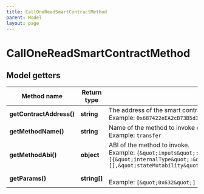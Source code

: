 ```yaml
---
title: CallOneReadSmartContractMethod
parent: Model
layout: page
---
```


# CallOneReadSmartContractMethod

## Model getters

Method name | Return type | Description | Notes
------------ | ------------- | ------------- | -------------
**getContractAddress()** | **string** | The address of the smart contract <br>Example: `0x687422eEA2cB73B5d3e242bA5456b782919AFc85` |
**getMethodName()** | **string** | Name of the method to invoke on smart contract. <br>Example: `transfer` |
**getMethodAbi()** | **object** | ABI of the method to invoke. <br>Example: `{&quot;inputs&quot;:[{&quot;internalType&quot;:&quot;uint256&quot;,&quot;name&quot;:&quot;amount&quot;,&quot;type&quot;:&quot;uint256&quot;}],&quot;name&quot;:&quot;stake&quot;,&quot;outputs&quot;:[],&quot;stateMutability&quot;:&quot;nonpayable&quot;,&quot;type&quot;:&quot;function&quot;}` |
**getParams()** | **string[]** |  <br>Example: `[&quot;0x632&quot;]` |

